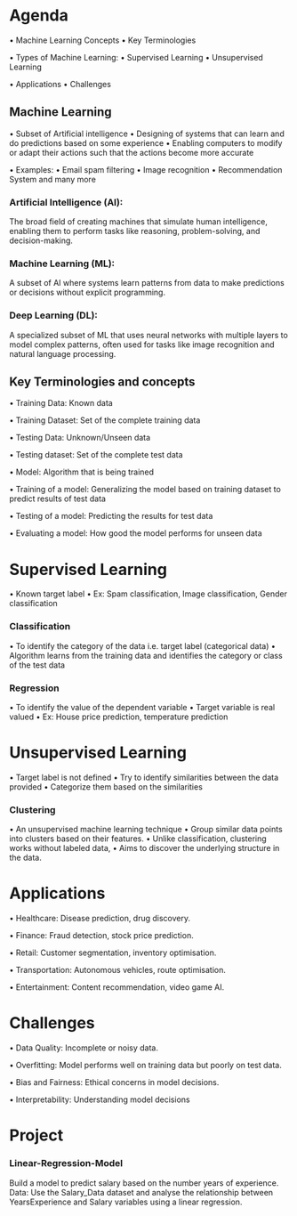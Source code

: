 # Agenda
 • Machine Learning Concepts
 • Key Terminologies

 • Types of Machine Learning:
 • Supervised Learning
 • Unsupervised Learning
 
 • Applications
 • Challenges

## Machine Learning
 • Subset of Artificial intelligence
 • Designing of systems that can learn and do predictions based on some experience
 • Enabling computers to modify or adapt their actions such that the actions become more accurate
 
 • Examples:
 • Email spam filtering
 • Image recognition
 • Recommendation System and many more

 ### Artificial Intelligence (AI): 
 The broad field of creating machines that simulate human intelligence, enabling them to perform tasks like reasoning, problem-solving, and decision-making.
 
 ### Machine Learning (ML): 
 A subset of AI where systems learn patterns from data to make predictions or decisions without explicit programming.
 ### Deep Learning (DL):
 A specialized subset of ML that uses neural networks with multiple layers to model complex patterns, often used for tasks like image recognition and natural language processing.

## Key Terminologies and concepts

• Training Data: Known data

• Training Dataset: Set of the complete training data

• Testing Data: Unknown/Unseen data

• Testing dataset: Set of the complete test data

• Model: Algorithm that is being trained

• Training of a model: Generalizing the model based on training dataset to predict results of test data

• Testing of a model: Predicting the results for test data 

• Evaluating a model: How good the model performs for unseen data



# Supervised Learning
 • Known target label
 • Ex: Spam classification, Image classification, Gender classification

 ### Classification
 • To identify the category of the data i.e. target label (categorical data)
 • Algorithm learns from the training data and identifies the category or class of the test data

### Regression
 • To identify the value of the dependent variable
 • Target variable is real valued
 • Ex: House price prediction, temperature prediction
 
# Unsupervised Learning
 • Target label is not defined
 • Try to identify similarities between the data provided 
• Categorize them based on the similarities

### Clustering
 • An unsupervised machine learning technique 
• Group similar data points into clusters based on their features. 
• Unlike classification, clustering works without labeled data, 
• Aims to discover the underlying structure in the data.

# Applications
 • Healthcare: Disease prediction, drug discovery.
 
 • Finance: Fraud detection, stock price prediction.
 
 • Retail: Customer segmentation, inventory optimisation.
 
 • Transportation: Autonomous vehicles, route optimisation.
 
 • Entertainment: Content recommendation, video game AI.

 # Challenges
 
 • Data Quality: Incomplete or noisy data.
 
 • Overfitting: Model performs well on training data but poorly on test data.
 
 • Bias and Fairness: Ethical concerns in model decisions.
 
 • Interpretability: Understanding model decisions


# Project
### Linear-Regression-Model
Build a model to predict salary based on the number years of experience.   Data: Use the Salary_Data dataset and analyse the relationship between YearsExperience and Salary variables using a linear regression.
